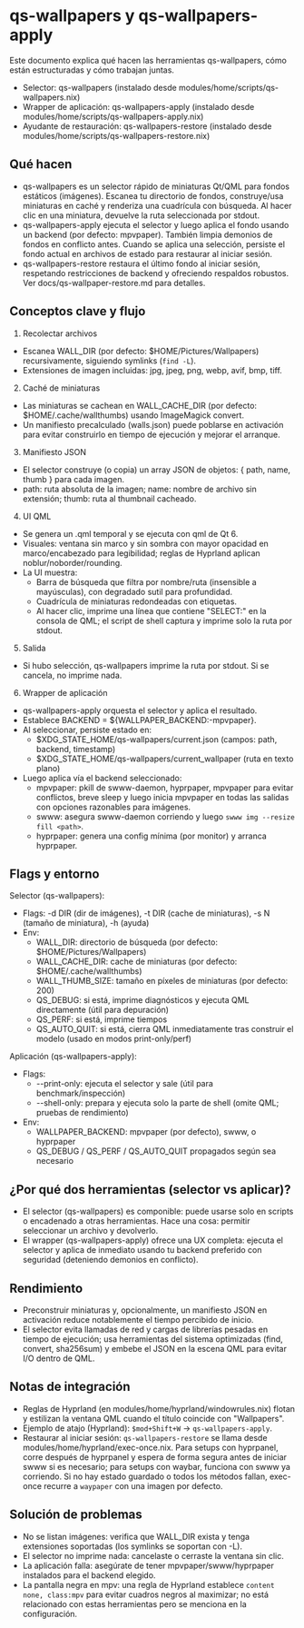 # qs-wallpapers y qs-wallpapers-apply

Este documento explica qué hacen las herramientas qs-wallpapers, cómo están estructuradas y cómo trabajan juntas.

- Selector: qs-wallpapers (instalado desde modules/home/scripts/qs-wallpapers.nix)
- Wrapper de aplicación: qs-wallpapers-apply (instalado desde modules/home/scripts/qs-wallpapers-apply.nix)
- Ayudante de restauración: qs-wallpapers-restore (instalado desde modules/home/scripts/qs-wallpapers-restore.nix)

## Qué hacen

- qs-wallpapers es un selector rápido de miniaturas Qt/QML para fondos estáticos (imágenes). Escanea tu directorio de fondos, construye/usa miniaturas en caché y renderiza una cuadrícula con búsqueda. Al hacer clic en una miniatura, devuelve la ruta seleccionada por stdout.
- qs-wallpapers-apply ejecuta el selector y luego aplica el fondo usando un backend (por defecto: mpvpaper). También limpia demonios de fondos en conflicto antes. Cuando se aplica una selección, persiste el fondo actual en archivos de estado para restaurar al iniciar sesión.
- qs-wallpapers-restore restaura el último fondo al iniciar sesión, respetando restricciones de backend y ofreciendo respaldos robustos. Ver docs/qs-wallpaper-restore.md para detalles.

## Conceptos clave y flujo

1) Recolectar archivos
- Escanea WALL_DIR (por defecto: $HOME/Pictures/Wallpapers) recursivamente, siguiendo symlinks (`find -L`).
- Extensiones de imagen incluidas: jpg, jpeg, png, webp, avif, bmp, tiff.

2) Caché de miniaturas
- Las miniaturas se cachean en WALL_CACHE_DIR (por defecto: $HOME/.cache/wallthumbs) usando ImageMagick convert.
- Un manifiesto precalculado (walls.json) puede poblarse en activación para evitar construirlo en tiempo de ejecución y mejorar el arranque.

3) Manifiesto JSON
- El selector construye (o copia) un array JSON de objetos: { path, name, thumb } para cada imagen.
- path: ruta absoluta de la imagen; name: nombre de archivo sin extensión; thumb: ruta al thumbnail cacheado.

4) UI QML
- Se genera un .qml temporal y se ejecuta con qml de Qt 6.
- Visuales: ventana sin marco y sin sombra con mayor opacidad en marco/encabezado para legibilidad; reglas de Hyprland aplican noblur/noborder/rounding.
- La UI muestra:
  - Barra de búsqueda que filtra por nombre/ruta (insensible a mayúsculas), con degradado sutil para profundidad.
  - Cuadrícula de miniaturas redondeadas con etiquetas.
  - Al hacer clic, imprime una línea que contiene "SELECT:<path>" en la consola de QML; el script de shell captura y imprime solo la ruta por stdout.

5) Salida
- Si hubo selección, qs-wallpapers imprime la ruta por stdout. Si se cancela, no imprime nada.

6) Wrapper de aplicación
- qs-wallpapers-apply orquesta el selector y aplica el resultado.
- Establece BACKEND = ${WALLPAPER_BACKEND:-mpvpaper}.
- Al seleccionar, persiste estado en:
  - $XDG_STATE_HOME/qs-wallpapers/current.json (campos: path, backend, timestamp)
  - $XDG_STATE_HOME/qs-wallpapers/current_wallpaper (ruta en texto plano)
- Luego aplica vía el backend seleccionado:
  - mpvpaper: pkill de swww-daemon, hyprpaper, mpvpaper para evitar conflictos, breve sleep y luego inicia mpvpaper en todas las salidas con opciones razonables para imágenes.
  - swww: asegura swww-daemon corriendo y luego `swww img --resize fill <path>`.
  - hyprpaper: genera una config mínima (por monitor) y arranca hyprpaper.

## Flags y entorno

Selector (qs-wallpapers):
- Flags: -d DIR (dir de imágenes), -t DIR (cache de miniaturas), -s N (tamaño de miniatura), -h (ayuda)
- Env:
  - WALL_DIR: directorio de búsqueda (por defecto: $HOME/Pictures/Wallpapers)
  - WALL_CACHE_DIR: cache de miniaturas (por defecto: $HOME/.cache/wallthumbs)
  - WALL_THUMB_SIZE: tamaño en píxeles de miniaturas (por defecto: 200)
  - QS_DEBUG: si está, imprime diagnósticos y ejecuta QML directamente (útil para depuración)
  - QS_PERF: si está, imprime tiempos
  - QS_AUTO_QUIT: si está, cierra QML inmediatamente tras construir el modelo (usado en modos print-only/perf)

Aplicación (qs-wallpapers-apply):
- Flags:
  - --print-only: ejecuta el selector y sale (útil para benchmark/inspección)
  - --shell-only: prepara y ejecuta solo la parte de shell (omite QML; pruebas de rendimiento)
- Env:
  - WALLPAPER_BACKEND: mpvpaper (por defecto), swww, o hyprpaper
  - QS_DEBUG / QS_PERF / QS_AUTO_QUIT propagados según sea necesario

## ¿Por qué dos herramientas (selector vs aplicar)?

- El selector (qs-wallpapers) es componible: puede usarse solo en scripts o encadenado a otras herramientas. Hace una cosa: permitir seleccionar un archivo y devolverlo.
- El wrapper (qs-wallpapers-apply) ofrece una UX completa: ejecuta el selector y aplica de inmediato usando tu backend preferido con seguridad (deteniendo demonios en conflicto).

## Rendimiento

- Preconstruir miniaturas y, opcionalmente, un manifiesto JSON en activación reduce notablemente el tiempo percibido de inicio.
- El selector evita llamadas de red y cargas de librerías pesadas en tiempo de ejecución; usa herramientas del sistema optimizadas (find, convert, sha256sum) y embebe el JSON en la escena QML para evitar I/O dentro de QML.

## Notas de integración

- Reglas de Hyprland (en modules/home/hyprland/windowrules.nix) flotan y estilizan la ventana QML cuando el título coincide con "Wallpapers".
- Ejemplo de atajo (Hyprland): `$mod+Shift+W` -> `qs-wallpapers-apply`.
- Restaurar al iniciar sesión: `qs-wallpapers-restore` se llama desde modules/home/hyprland/exec-once.nix. Para setups con hyprpanel, corre después de hyprpanel y espera de forma segura antes de iniciar swww si es necesario; para setups con waybar, funciona con swww ya corriendo. Si no hay estado guardado o todos los métodos fallan, exec-once recurre a `waypaper` con una imagen por defecto.

## Solución de problemas

- No se listan imágenes: verifica que WALL_DIR exista y tenga extensiones soportadas (los symlinks se soportan con -L).
- El selector no imprime nada: cancelaste o cerraste la ventana sin clic.
- La aplicación falla: asegúrate de tener mpvpaper/swww/hyprpaper instalados para el backend elegido.
- La pantalla negra en mpv: una regla de Hyprland establece `content none, class:mpv` para evitar cuadros negros al maximizar; no está relacionado con estas herramientas pero se menciona en la configuración.

